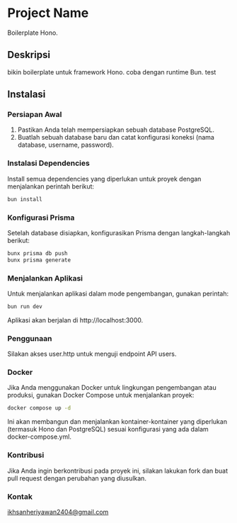 # Project Name
Boilerplate Hono.

## Deskripsi
bikin boilerplate untuk framework Hono. coba dengan runtime Bun. test

## Instalasi

### Persiapan Awal
1. Pastikan Anda telah mempersiapkan sebuah database PostgreSQL.
2. Buatlah sebuah database baru dan catat konfigurasi koneksi (nama database, username, password).

### Instalasi Dependencies
Install semua dependencies yang diperlukan untuk proyek dengan menjalankan perintah berikut:

```sh
bun install
```

### Konfigurasi Prisma
Setelah database disiapkan, konfigurasikan Prisma dengan langkah-langkah berikut:

```sh
bunx prisma db push
bunx prisma generate
```
### Menjalankan Aplikasi
Untuk menjalankan aplikasi dalam mode pengembangan, gunakan perintah:
```sh
bun run dev
```
Aplikasi akan berjalan di http://localhost:3000.


### Penggunaan
Silakan akses user.http untuk menguji endpoint API users.

### Docker
Jika Anda menggunakan Docker untuk lingkungan pengembangan atau produksi, gunakan Docker Compose untuk menjalankan proyek:
```sh
docker compose up -d
```

Ini akan membangun dan menjalankan kontainer-kontainer yang diperlukan (termasuk Hono dan PostgreSQL) sesuai konfigurasi yang ada dalam docker-compose.yml.

### Kontribusi
Jika Anda ingin berkontribusi pada proyek ini, silakan lakukan fork dan buat pull request dengan perubahan yang diusulkan.

### Kontak
ikhsanheriyawan2404@gmail.com

